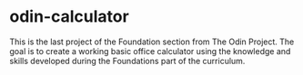 # odin-calculator
This is the last project of the Foundation section from The Odin Project. The goal is to create a working basic office calculator using the knowledge and skills developed during the Foundations part of the curriculum.
